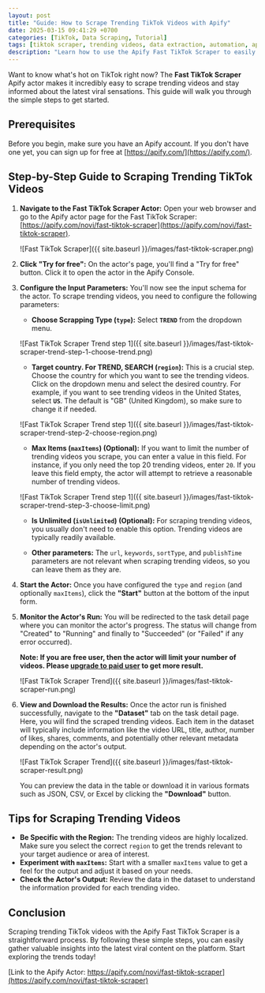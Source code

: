 ```yaml
---
layout: post
title: "Guide: How to Scrape Trending TikTok Videos with Apify"
date: 2025-03-15 09:41:29 +0700
categories: [TikTok, Data Scraping, Tutorial]
tags: [tiktok scraper, trending videos, data extraction, automation, apify actor, guide]
description: "Learn how to use the Apify Fast TikTok Scraper to easily extract trending videos from TikTok in your target country."
---
```


Want to know what's hot on TikTok right now? The **Fast TikTok Scraper** Apify actor makes it incredibly easy to scrape trending videos and stay informed about the latest viral sensations. This guide will walk you through the simple steps to get started.

## Prerequisites

Before you begin, make sure you have an Apify account. If you don't have one yet, you can sign up for free at [https://apify.com/](https://apify.com/).

## Step-by-Step Guide to Scraping Trending TikTok Videos

1.  **Navigate to the Fast TikTok Scraper Actor:**
    Open your web browser and go to the Apify actor page for the Fast TikTok Scraper: [https://apify.com/novi/fast-tiktok-scraper](https://apify.com/novi/fast-tiktok-scraper).

    ![Fast TikTok Scraper]({{ site.baseurl }}/images/fast-tiktok-scraper.png)

2.  **Click "Try for free":**
    On the actor's page, you'll find a "Try for free" button. Click it to open the actor in the Apify Console.

3.  **Configure the Input Parameters:**
    You'll now see the input schema for the actor. To scrape trending videos, you need to configure the following parameters:

    * **Choose Scrapping Type (`type`):** Select **`TREND`** from the dropdown menu.

    ![Fast TikTok Scraper Trend step 1]({{ site.baseurl }}/images/fast-tiktok-scraper-trend-step-1-choose-trend.png)

    * **Target country. For TREND, SEARCH (`region`):** This is a crucial step. Choose the country for which you want to see the trending videos. Click on the dropdown menu and select the desired country. For example, if you want to see trending videos in the United States, select **`US`**. The default is "GB" (United Kingdom), so make sure to change it if needed.

    ![Fast TikTok Scraper Trend step 1]({{ site.baseurl }}/images/fast-tiktok-scraper-trend-step-2-choose-region.png)

    * **Max Items (`maxItems`) (Optional):** If you want to limit the number of trending videos you scrape, you can enter a value in this field. For instance, if you only need the top 20 trending videos, enter `20`. If you leave this field empty, the actor will attempt to retrieve a reasonable number of trending videos.

    ![Fast TikTok Scraper Trend step 1]({{ site.baseurl }}/images/fast-tiktok-scraper-trend-step-3-choose-limit.png)

    * **Is Unlimited (`isUnlimited`) (Optional):** For scraping trending videos, you usually don't need to enable this option. Trending videos are typically readily available.

    * **Other parameters:** The `url`, `keywords`, `sortType`, and `publishTime` parameters are not relevant when scraping trending videos, so you can leave them as they are.

4.  **Start the Actor:**
    Once you have configured the `type` and `region` (and optionally `maxItems`), click the **"Start"** button at the bottom of the input form.

5.  **Monitor the Actor's Run:**
    You will be redirected to the task detail page where you can monitor the actor's progress. The status will change from "Created" to "Running" and finally to "Succeeded" (or "Failed" if any error occurred).

    **Note: If you are free user, then the actor will limit your number of videos. Please [upgrade to paid user](https://apify.com/pricing) to get more result.**

    ![Fast TikTok Scraper Trend]({{ site.baseurl }}/images/fast-tiktok-scraper-run.png)

6.  **View and Download the Results:**
    Once the actor run is finished successfully, navigate to the **"Dataset"** tab on the task detail page. Here, you will find the scraped trending videos. Each item in the dataset will typically include information like the video URL, title, author, number of likes, shares, comments, and potentially other relevant metadata depending on the actor's output.

    ![Fast TikTok Scraper Trend]({{ site.baseurl }}/images/fast-tiktok-scraper-result.png)

    You can preview the data in the table or download it in various formats such as JSON, CSV, or Excel by clicking the **"Download"** button.

## Tips for Scraping Trending Videos

* **Be Specific with the Region:** The trending videos are highly localized. Make sure you select the correct `region` to get the trends relevant to your target audience or area of interest.
* **Experiment with `maxItems`:** Start with a smaller `maxItems` value to get a feel for the output and adjust it based on your needs.
* **Check the Actor's Output:** Review the data in the dataset to understand the information provided for each trending video.

## Conclusion

Scraping trending TikTok videos with the Apify Fast TikTok Scraper is a straightforward process. By following these simple steps, you can easily gather valuable insights into the latest viral content on the platform. Start exploring the trends today!

[Link to the Apify Actor: https://apify.com/novi/fast-tiktok-scraper](https://apify.com/novi/fast-tiktok-scraper)

